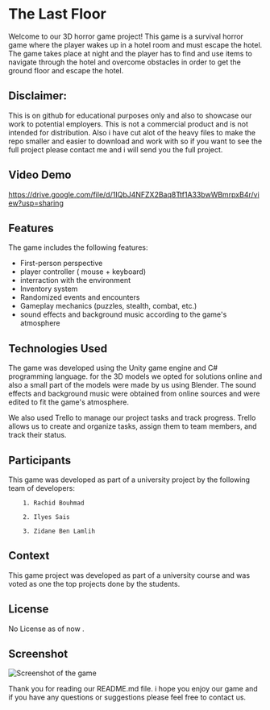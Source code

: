 # The Last Floor

Welcome to our 3D horror game project! This game is a survival horror game where the player wakes up in a hotel room and must escape the hotel. The game takes place at night and the player has to find and use items to navigate through the hotel and overcome obstacles in order to get the ground floor and escape the hotel.

## Disclaimer:
This is on github for educational purposes only and also to showcase our work to potential employers. This is not a commercial product and is not intended for distribution.
Also i have cut alot of the heavy files to make the repo smaller and easier to download and work with so if you want to see the full project please contact me and i will send you the full project.

## Video Demo
https://drive.google.com/file/d/1IQbJ4NFZX2Baq8Ttf1A33bwWBmrpxB4r/view?usp=sharing

## Features

The game includes the following features:
- First-person perspective
- player controller ( mouse + keyboard)
- interraction with the environment 
- Inventory system
- Randomized events and encounters
- Gameplay mechanics (puzzles, stealth, combat, etc.)
- sound effects and background music according to the game's atmosphere 


## Technologies Used
The game was developed using the Unity game engine and C# programming language. for the 3D models we opted for solutions online and also a small part of the models were made by us using Blender. The sound effects and background music were obtained from online sources and were edited to fit the game's atmosphere.

We also used Trello to manage our project tasks and track progress. Trello allows us to create and organize tasks, assign them to team members, and track their status.




## Participants
This game was developed as part of a university project by the following team of developers:
        
        1. Rachid Bouhmad
        
        2. Ilyes Sais
        
        3. Zidane Ben Lamlih


## Context
This game project was developed as part of a university course and was voted as one the top projects done by the students.

## License
No License as of now .

## Screenshot
![Screenshot of the game](
MD/Capture_d_écran_2023-05-13_151554.png "Screenshot")

Thank you for reading our README.md file. i hope you enjoy our game and if you have any questions or suggestions please feel free to contact us.

